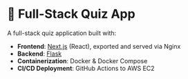# 🧠 Full-Stack Quiz App

A full-stack quiz application built with:

- **Frontend**: [Next.js](https://nextjs.org/) (React), exported and served via Nginx
- **Backend**: [Flask](https://flask.palletsprojects.com/)
- **Containerization**: Docker & Docker Compose
- **CI/CD Deployment**: GitHub Actions to AWS EC2

